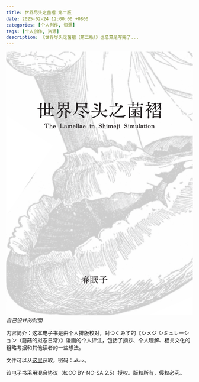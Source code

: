 ```yaml
---
title: 世界尽头之菌褶 第二版
date: 2025-02-24 12:00:00 +0800
categories: [个人创作, 资源]
tags: [个人创作, 资源]
description: 《世界尽头之菌褶（第二版）》也总算是写完了...
---
```


![Cover](assets\img\posts\lamellae.png)
_自己设计的封面_

内容简介：这本电子书是由个人排版校对，对つくみず的《シメジ シミュレーション（蘑菇的拟态日常）》漫画的个人评注，包括了摘抄、个人理解、相关文化的粗略考据和其他读者的一些想法。

文件可以从[这里](https://akutazehy.lanzoum.com/b0bjdy65e)获取，密码：`akaz`。

该电子书采用混合协议（如CC BY-NC-SA 2.5）授权。版权所有，侵权必究。